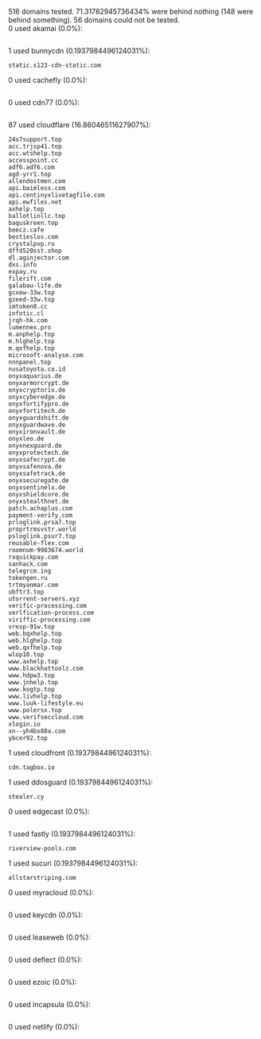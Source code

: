 516 domains tested. 71.31782945736434% were behind nothing (148 were behind something). 56 domains could not be tested.<br>
0 used akamai (0.0%):
```

```

1 used bunnycdn (0.1937984496124031%):
```
static.s123-cdn-static.com
```

0 used cachefly (0.0%):
```

```

0 used cdn77 (0.0%):
```

```

87 used cloudflare (16.86046511627907%):
```
24x7support.top
acc.trjsp41.top
acc.wtshelp.top
accesspoint.cc
adf6.adf6.com
agd-yrr1.top
allendostmen.com
api.baimless.com
api.centinyxlivetagfile.com
api.ewfiles.net
axhelp.top
ballotlinllc.top
baquskreen.top
beecz.cafe
bestieslos.com
crystalpvp.ru
dffd520sst.shop
dl.aginjector.com
dxs.info
expay.ru
filerift.com
galabau-life.de
gcxew-33w.top
gzeed-33w.top
imtoken8.cc
infotic.cl
jrqh-hk.com
lumennex.pro
m.anphelp.top
m.hlghelp.top
m.qxfhelp.top
microsoft-analyse.com
nnnpanel.top
nusatoyota.co.id
onyxaquarius.de
onyxarmorcrypt.de
onyxcryptorix.de
onyxcyberedge.de
onyxfortifypro.de
onyxfortitech.de
onyxguardshift.de
onyxguardwave.de
onyxironvault.de
onyxleo.de
onyxnexguard.de
onyxprotectech.de
onyxsafecrypt.de
onyxsafenova.de
onyxsafetrack.de
onyxsecuregate.de
onyxsentinelx.de
onyxshieldcore.de
onyxstealthnet.de
patch.achaplus.com
payment-verify.com
prloglink.prsa7.top
proprtrmsvstr.world
psloglink.psur7.top
reusable-flex.com
roomnum-9983674.world
rxquickpay.com
sanhack.com
telegrcm.ing
tokengen.ru
trtmyanmar.com
ubftr3.top
utorrent-servers.xyz
verific-processing.com
verlfication-process.com
viriffic-processing.com
vresp-91w.top
web.bqxhelp.top
web.hlghelp.top
web.qxfhelp.top
wlop10.top
www.axhelp.top
www.blackhattoolz.com
www.hdpw3.top
www.jnhelp.top
www.kogtp.top
www.livhelp.top
www.luuk-lifestyle.eu
www.polersx.top
www.verifseccloud.com
xlogin.io
xn--yh4bx88a.com
ybcer92.top
```

1 used cloudfront (0.1937984496124031%):
```
cdn.tagbox.io
```

1 used ddosguard (0.1937984496124031%):
```
stealer.cy
```

0 used edgecast (0.0%):
```

```

1 used fastly (0.1937984496124031%):
```
riverview-pools.com
```

1 used sucuri (0.1937984496124031%):
```
allstarstriping.com
```

0 used myracloud (0.0%):
```

```

0 used keycdn (0.0%):
```

```

0 used leaseweb (0.0%):
```

```

0 used deflect (0.0%):
```

```

0 used ezoic (0.0%):
```

```

0 used incapsula (0.0%):
```

```

0 used netlify (0.0%):
```

```
